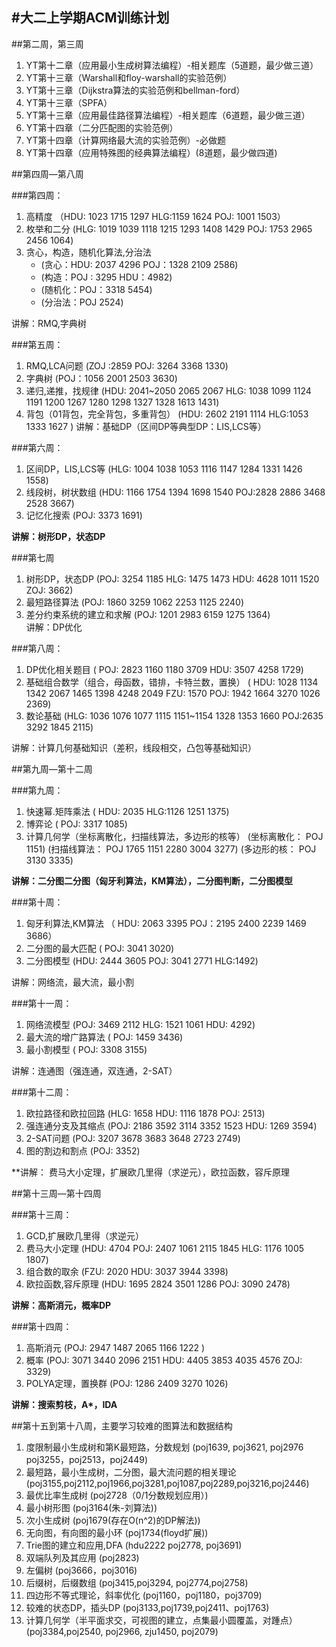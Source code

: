 #大二上学期ACM训练计划
-----------

##第二周，第三周
1. YT第十二章（应用最小生成树算法编程）-相关题库（5道题，最少做三道）  
2. YT第十三章（Warshall和floy-warshall的实验范例）  
3. YT第十三章（Dijkstra算法的实验范例和bellman-ford）  
4. YT第十三章（SPFA）  
5. YT第十三章（应用最佳路径算法编程）-相关题库（6道题，最少做三道）  
6. YT第十四章（二分匹配图的实验范例）  
7. YT第十四章（计算网络最大流的实验范例）-必做题  
8. YT第十四章（应用特殊图的经典算法编程）(8道题，最少做四道)  

##第四周—第八周  

###第四周：  
1. 高精度
    （HDU: 1023 1715 1297   HLG:1159 1624   POJ: 1001 1503）
2. 枚举和二分
    (HLG: 1019 1039 1118 1215 1293 1408 1429   POJ: 1753 2965 2456 1064)
3. 贪心，构造，随机化算法,分治法
    - (贪心：HDU: 2037 4296   POJ：1328 2109 2586)
    - (构造：POJ : 3295  HDU：4982)
    - (随机化：POJ：3318 5454)
    - (分治法：POJ 2524)

讲解：RMQ,字典树

###第五周：
1. RMQ,LCA问题
 (ZOJ :2859  POJ: 3264 3368 1330)
2. 字典树
 (POJ：1056 2001 2503 3630)
3. 递归,递推，找规律
 (HDU: 2041~2050 2065 2067  HLG: 1038 1099 1124 1191 1200 1267 1280 1298 1327 1328 1613 1431)
4. 背包（01背包，完全背包，多重背包）
 (HDU: 2602 2191 1114   HLG:1053 1333 1627 )
讲解：基础DP（区间DP等典型DP：LIS,LCS等）

###第六周：
1. 区间DP，LIS,LCS等
 (HLG: 1004 1038 1053 1116 1147 1284 1331 1426 1558)
2. 线段树，树状数组
 (HDU: 1166 1754 1394 1698 1540  POJ:2828 2886 3468 2528 3667)
3. 记忆化搜索
 (POJ: 3373 1691)

**讲解：树形DP，状态DP**

###第七周
1. 树形DP，状态DP
 (POJ: 3254 1185   HLG: 1475 1473   HDU: 4628 1011 1520  ZOJ: 3662)
2. 最短路径算法
 (POJ: 1860 3259 1062 2253 1125 2240)
3. 差分约束系统的建立和求解
 (POJ: 1201 2983 6159 1275 1364)  
讲解：DP优化

###第八周：
1. DP优化相关题目
 ( POJ: 2823 1160 1180 3709  HDU: 3507 4258 1729)
2. 基础组合数学（组合，母函数，错排，卡特兰数，置换）
 ( HDU: 1028 1134 1342 2067 1465 1398 4248 2049   FZU: 1570   POJ: 1942 1664 3270 1026 2369)
3. 数论基础
 (HLG: 1036 1076 1077 1115 1151~1154 1328 1353 1660  POJ:2635 3292 1845 2115)

讲解：计算几何基础知识（差积，线段相交，凸包等基础知识）

##第九周—第十二周

###第九周：
1. 快速幂.矩阵乘法
 ( HDU: 2035  HLG:1126 1251 1375)
2. 博弈论
 ( POJ: 3317 1085)
3. 计算几何学（坐标离散化，扫描线算法，多边形的核等）
 (坐标离散化： POJ 1151)
 (扫描线算法： POJ 1765 1151 2280 3004 3277)
 (多边形的核： POJ 3130 3335)

**讲解：二分图二分图（匈牙利算法，KM算法），二分图判断，二分图模型**

###第十周：
1. 匈牙利算法,KM算法
（ HDU: 2063 3395  POJ：2195 2400 2239 1469 3686）
2. 二分图的最大匹配
 ( POJ: 3041 3020)
3. 二分图模型
 (HDU: 2444 3605  POJ: 3041 2771  HLG:1492)

讲解：网络流，最大流，最小割

###第十一周：
1. 网络流模型
 (POJ: 3469 2112  HLG: 1521 1061  HDU: 4292)
2. 最大流的增广路算法
 ( POJ: 1459 3436)
3. 最小割模型
 ( POJ: 3308 3155)

讲解：连通图（强连通，双连通，2-SAT）

###第十二周：
1. 欧拉路径和欧拉回路
 (HLG: 1658  HDU: 1116 1878  POJ: 2513)
2. 强连通分支及其缩点
 (POJ: 2186 3592 3114 3352 1523   HDU: 1269 3594)
3. 2-SAT问题
 (POJ: 3207 3678 3683 3648 2723 2749)
4. 图的割边和割点
 (POJ: 3352)

**讲解： 费马大小定理，扩展欧几里得（求逆元），欧拉函数，容斥原理

##第十三周—第十四周

###第十三周：
1. GCD,扩展欧几里得（求逆元）
2. 费马大小定理
 (HDU: 4704  POJ: 2407 1061 2115 1845  HLG: 1176 1005 1807)
3. 组合数的取余
 (FZU: 2020  HDU: 3037 3944 3398)
4. 欧拉函数,容斥原理
 (HDU: 1695 2824 3501 1286  POJ: 3090 2478)

**讲解：高斯消元，概率DP**

###第十四周：
1. 高斯消元
 (POJ: 2947 1487 2065 1166 1222 )
2. 概率
 (POJ: 3071 3440 2096 2151  HDU: 4405 3853 4035 4576  ZOJ: 3329)
3. POLYA定理，置换群
 (POJ: 1286 2409 3270 1026)

**讲解：搜索剪枝，A\*，IDA**

##第十五到第十八周，主要学习较难的图算法和数据结构
1. 度限制最小生成树和第K最短路，分数规划
(poj1639, poj3621, poj2976 poj3255，poj2513，poj2449)
2. 最短路，最小生成树，二分图，最大流问题的相关理论
(poj3155,poj2112,poj1966,poj3281,poj1087,poj2289,poj3216,poj2446)
3. 最优比率生成树
(poj2728（0/1分数规划应用）)
4. 最小树形图
(poj3164(朱-刘算法))
5. 次小生成树
(poj1679(存在O(n^2)的DP解法))
6. 无向图，有向图的最小环
(poj1734(floyd扩展))
7. Trie图的建立和应用,DFA
(hdu2222 poj2778, poj3691)
8. 双端队列及其应用
(poj2823)
9. 左偏树
(poj3666，poj3016)
10. 后缀树，后缀数组
(poj3415,poj3294, poj2774,poj2758)
11. 四边形不等式理论，斜率优化
(poj1160，poj1180，poj3709)
12. 较难的状态DP，插头DP
(poj3133,poj1739,poj2411、poj1763)
13. 计算几何学（半平面求交，可视图的建立，点集最小圆覆盖，对踵点）
(poj3384,poj2540, poj2966, zju1450, poj2079)
